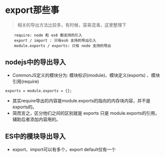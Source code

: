 # export那些事

> 相关的导出方法比较多，有时候，容易混淆，这里整理下

        require: node 和 es6 都支持的引入
        export / import : 只有es6 支持的导出引入
        module.exports / exports: 只有 node 支持的导出

## nodejs中的导出导入

- CommonJS定义的模块分为: 模块标识(module)、模块定义(exports) 、模块引用(require)

```
exports = module.exports = {};
```

- 其实require导出的内容是module.exports的指向的内存块内容，并不是exports的。
- 简而言之，区分他们之间的区别就是 exports 只是 module.exports的引用，辅助后者添加内容用的。

## ES中的模块导出导入

- export、import可以有多个，export default仅有一个